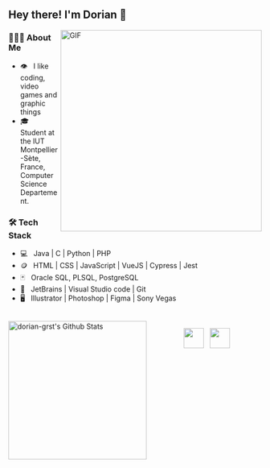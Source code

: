 <h2> Hey there! I'm Dorian 🌚</h2>
<img align="right" alt="GIF" src="https://media.giphy.com/media/1hTQIgyY5sk3IGKRWu/giphy-downsized-large.gif" width="400"/>

<h3> 👨🏻‍💻 About Me </h3>

- 👁️ &nbsp; I like coding, video games and graphic things
- 🎓 &nbsp; Student at the IUT Montpellier-Sète, France, Computer  
Science Departement.

<h3>🛠 Tech Stack</h3>

- 💻 &nbsp; Java | C | Python | PHP
- 🪙 &nbsp; HTML | CSS | JavaScript | VueJS | Cypress | Jest
- 🃏 &nbsp; Oracle SQL, PLSQL, PostgreSQL
- 🔧 &nbsp; JetBrains | Visual Studio code | Git
- 🖥 &nbsp; Illustrator | Photoshop | Figma | Sony Vegas

<br>

<img align="left" src="https://github-readme-stats.vercel.app/api?username=dorian-grst&include_all_commits=true&count_private=true&show_icons=true&line_height=20&title_color=fcfcfc&icon_color=656666&text_color=D3D3D3&bg_color=0,000000,141414" alt="dorian-grst's Github Stats" width="275">

<p align="center">
&nbsp; <a href="https://www.linkedin.com/in/dorian-grasset/" target="_blank" rel="noopener noreferrer"><img src="https://img.icons8.com/ios-filled/344/linkedin.png" width="40" /></a>
&nbsp; <a href="mailto:dorian.grasset.contact@gmail.com" target="_blank" rel="noopener noreferrer"><img src="https://img.icons8.com/ios-filled/344/apple-mail.png"  width="40" /></a>
</p>

